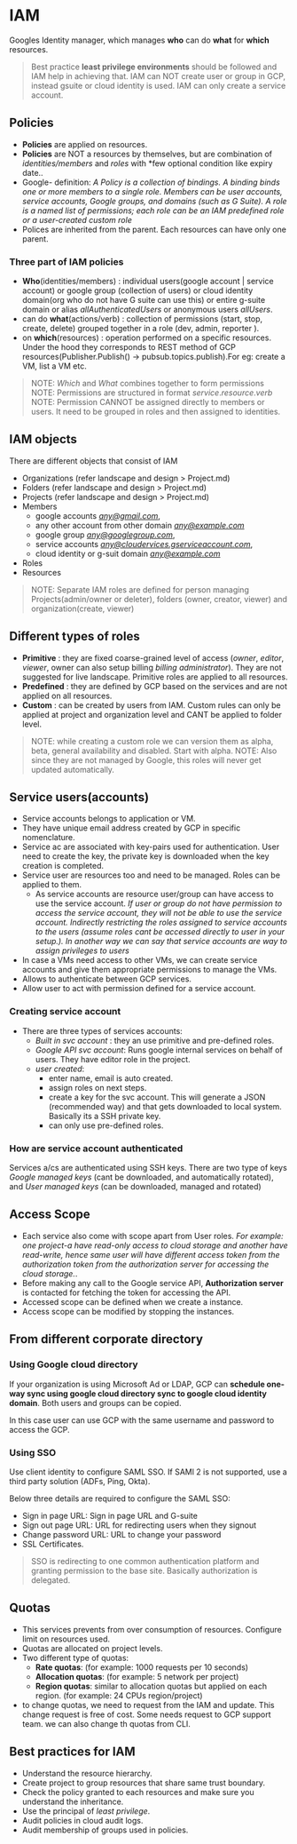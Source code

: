 # IAM

Googles Identity manager, which manages **who** can do **what** for **which** resources.

> Best practice **least privilege environments** should be followed and IAM help in achieving that.
> IAM can NOT create user or group in GCP, instead gsuite or cloud identity is used. IAM can only create a service account.

## Policies

- **Policies** are applied on resources.
- **Policies** are NOT a resources by themselves, but are combination of *identities/members* and *roles* with *few optional condition like expiry date..
- Google- definition: *A Policy is a collection of bindings. A binding binds one or more members to a single role. Members can be user accounts, service accounts, Google groups, and domains (such as G Suite). A role is a named list of permissions; each role can be an IAM predefined role or a user-created custom role*
- Polices are inherited from the parent. Each resources can have only one parent.

### Three part of IAM policies

- **Who**(identities/members) : individual users(google account | service account) or google group (collection of users) or cloud identity domain(org who do not have G suite can use this) or entire g-suite domain or alias *allAuthenticatedUsers* or anonymous users *allUsers*.
- can do **what**(actions/verb) : collection of permissions (start, stop, create, delete) grouped together in a role (dev, admin, reporter ).
- on **which**(resources) :  operation performed on a specific resources. Under the hood they corresponds to REST method of GCP resources(Publisher.Publish() -> pubsub.topics.publish).For eg: create a VM, list a VM etc.

> NOTE: *Which* and *What* combines together to form permissions
> NOTE: Permissions are structured in format *service*.*resource*.*verb*
> NOTE: Permission CANNOT be assigned directly to members or users. It need to be grouped in roles and then assigned to identities.

## IAM objects

There are different objects that consist of IAM

- Organizations (refer landscape and design > Project.md)
- Folders (refer landscape and design > Project.md)
- Projects (refer landscape and design > Project.md)
- Members
  - google accounts *any@gmail.com*,
  - any other account from other domain *any@example.com*
  - google group *any@googlegroup.com*,
  - service accounts *any@cloudervices.gserviceaccount.com*,
  - cloud identity or g-suit domain *any@example.com*
- Roles
- Resources

> NOTE: Separate IAM roles are defined for person managing Projects(admin/owner or deleter), folders (owner, creator, viewer) and organization(create, viewer)

## Different types of roles

- **Primitive** : they are fixed coarse-grained level of access (*owner*, *editor*, *viewer*, owner can also setup billing *billing administrator*). They are not suggested for live landscape. Primitive roles are applied to all resources.
- **Predefined** : they are defined by GCP based on the services and are not applied on all resources.
- **Custom** : can be created by users from IAM. Custom rules can only be applied at project and organization level and CANT be applied to folder level.

> NOTE: while creating a custom role we can version them as alpha, beta, general availability and disabled. Start with alpha.
> NOTE: Also since they are not managed by Google, this roles will never get updated automatically.

## Service users(accounts)

- Service accounts belongs to application or VM.
- They have unique email address created by GCP in specific nomenclature.
- Service ac are associated with key-pairs used for authentication. User need to create the key, the private key is downloaded when the key creation is completed.
- Service user are resources too and need to be managed. Roles can be applied to them.
  - As service accounts are resource user/group can have access to use the service account. *If user or group do not have permission to access the service account, they will not be able to use the service account. Indirectly restricting the roles assigned to service accounts to the users (assume roles cant be accessed directly to user in your setup.). In another way we can say that service accounts are way to assign privileges to users*
- In case a VMs need access to other VMs, we can create service accounts and give them appropriate permissions to manage the VMs.
- Allows to authenticate between GCP services.
- Allow user to act with permission defined for a service account.

### Creating service account

- There are three types of services accounts:
  - *Built in svc account* : they an use primitive and pre-defined roles.
  - *Google API svc account*: Runs google internal services on behalf of users. They have editor role in the project.
  - *user created*:
    - enter name, email is auto created.
    - assign roles on next steps.
    - create a key for the svc account. This will generate a JSON (recommended way) and that gets downloaded to local system. Basically its a SSH private key.
    - can only use pre-defined roles.

### How are service account authenticated

Services a/cs are authenticated using SSH keys. There are two type of keys *Google managed keys* (cant be downloaded, and automatically rotated), and *User managed keys* (can be downloaded, managed and rotated)

## Access Scope

- Each service also come with scope apart from User roles. *For example: one project-a have read-only access to cloud storage and another have read-write, hence same user will have different access token from the authorization token from the authorization server for accessing the cloud storage.*.
- Before making any call to the Google service API, **Authorization server** is contacted for fetching the token for accessing the API.
- Accessed scope can be defined when we create a instance.
- Access scope can be modified by stopping the instances.

## From different corporate directory

### Using Google cloud directory

If your organization is using Microsoft Ad or LDAP, GCP can **schedule one-way sync using google cloud directory sync to google cloud identity domain**. Both users and groups can be copied.

In this case user can use GCP with the same username and password to access the GCP.

### Using SSO

Use client identity to configure SAML SSO.
If SAMl 2 is not supported, use a third party solution (ADFs, Ping, Okta).

Below three details are required to configure the SAML SSO:

- Sign in page URL: Sign in page URL and G-suite
- Sign out page URL: URL for redirecting users when they signout
- Change password URL: URL to change your password
- SSL Certificates.

> SSO is redirecting to one common authentication platform and granting permission to the base site. Basically authorization is delegated.

## Quotas

- This services prevents from over consumption of resources. Configure limit on resources used.
- Quotas are allocated on project levels.
- Two different type of quotas:
  - **Rate quotas**: (for example: 1000 requests per 10 seconds)
  - **Allocation quotas**: (for example: 5 network per project)
  - **Region quotas**: similar to allocation quotas but applied on each region. (for example: 24 CPUs region/project)
- to change quotas, we need to request from the IAM and update. This change request is free of cost. Some needs request to GCP support team. we can also change th quotas from CLI.

## Best practices for IAM

- Understand the resource hierarchy.
- Create project to group resources that share same trust boundary.
- Check the policy granted to each resources and make sure you understand the inheritance.
- Use the principal of *least privilege*.
- Audit policies in cloud audit logs.
- Audit membership of groups used in policies.
